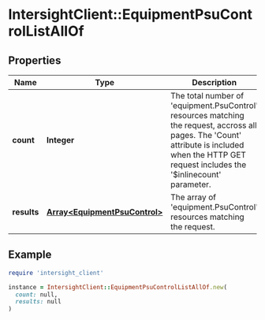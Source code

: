 # IntersightClient::EquipmentPsuControlListAllOf

## Properties

| Name | Type | Description | Notes |
| ---- | ---- | ----------- | ----- |
| **count** | **Integer** | The total number of &#39;equipment.PsuControl&#39; resources matching the request, accross all pages. The &#39;Count&#39; attribute is included when the HTTP GET request includes the &#39;$inlinecount&#39; parameter. | [optional] |
| **results** | [**Array&lt;EquipmentPsuControl&gt;**](EquipmentPsuControl.md) | The array of &#39;equipment.PsuControl&#39; resources matching the request. | [optional] |

## Example

```ruby
require 'intersight_client'

instance = IntersightClient::EquipmentPsuControlListAllOf.new(
  count: null,
  results: null
)
```

